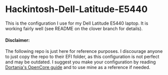 # Hackintosh-Dell-Latitude-E5440
This is the configuration I use for my Dell Latitude E5440 laptop. It is working fairly well (see README on the clover branch for details).

#### Disclaimer:
The following repo is just here for reference purposes. I discourage anyone to just copy the repo to their EFI folder, as this configuration is not perfect and may be outdated. I suggest you make your configuration by reading [Dortania's OpenCore guide](https://dortania.github.io/OpenCore-Install-Guide/config-laptop.plist/haswell.html#deviceproperties) and to use mine as a reference if needed.